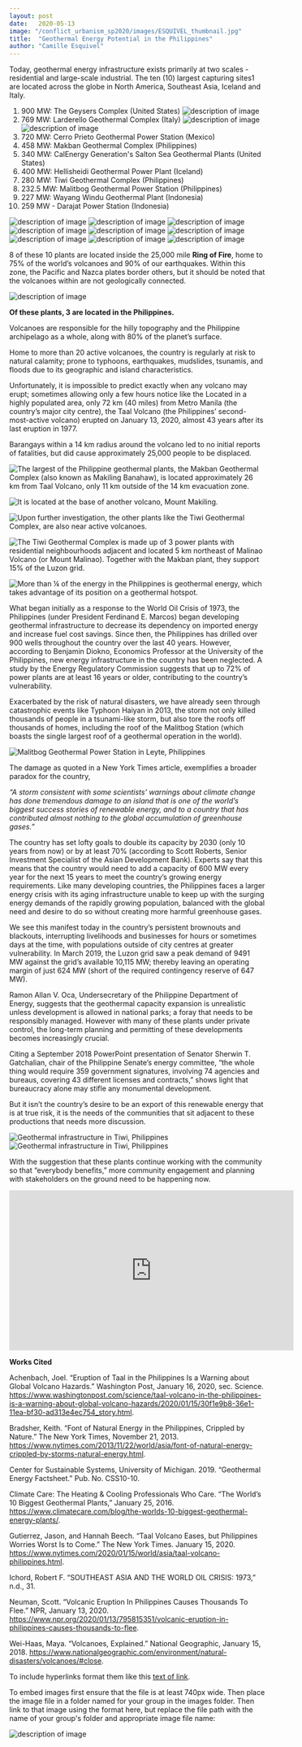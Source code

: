```yaml
---
layout: post
date:   2020-05-13
image: "/conflict_urbanism_sp2020/images/ESQUIVEL_thumbnail.jpg"
title:  "Geothermal Energy Potential in the Philippines"
author: "Camille Esquivel"
---
```

Today, geothermal energy infrastructure exists primarily at two scales - residential and large-scale industrial. The ten (10) largest capturing sites1 are located across the globe in North America, Southeast Asia, Iceland and Italy.

1. 900 MW: The Geysers Complex (United States)
![description of image](/conflict_urbanism_sp2020/images/ESQUIVEL_GEYSERS.jpg)
1. 769 MW: Larderello Geothermal Complex (Italy)
![description of image](/conflict_urbanism_sp2020/images/ESQUIVEL_CERROPRIETO.jpg)
![description of image](/conflict_urbanism_sp2020/images/ESQUIVEL_CERROPRIETO2.jpg)
1. 720 MW: Cerro Prieto Geothermal Power Station (Mexico)
1. 458 MW: Makban Geothermal Complex (Philippines)
1. 340 MW: CalEnergy Generation's Salton Sea Geothermal Plants (United States)
1. 400 MW: Hellisheidi Geothermal Power Plant (Iceland)
1. 280 MW: Tiwi Geothermal Complex (Philippines)
1. 232.5 MW: Malitbog Geothermal Power Station (Philippines)
1. 227 MW: Wayang Windu Geothermal Plant (Indonesia)
1. 259 MW - Darajat Power Station (Indonesia)


![description of image](/conflict_urbanism_sp2020/images/sample_image.png)
![description of image](/conflict_urbanism_sp2020/images/sample_image.png)
![description of image](/conflict_urbanism_sp2020/images/sample_image.png)
![description of image](/conflict_urbanism_sp2020/images/sample_image.png)
![description of image](/conflict_urbanism_sp2020/images/sample_image.png)
![description of image](/conflict_urbanism_sp2020/images/sample_image.png)
![description of image](/conflict_urbanism_sp2020/images/sample_image.png)
![description of image](/conflict_urbanism_sp2020/images/sample_image.png)
![description of image](/conflict_urbanism_sp2020/images/sample_image.png)

8 of these 10 plants are located inside the 25,000 mile **Ring of Fire**, home to 75% of the world’s volcanoes and 90% of our earthquakes.
Within this zone, the Pacific and Nazca plates border others, but it should be noted that the volcanoes within are not geologically connected.

![description of image](/conflict_urbanism_sp2020/images/sample_image.png)

**Of these plants, 3 are located in the Philippines.**

Volcanoes are responsible for the hilly topography and the Philippine archipelago as a whole, along with 80% of the planet’s surface.


Home to more than 20 active volcanoes, the country is regularly at risk to natural calamity; prone to typhoons, earthquakes, mudslides, tsunamis, and floods due to its geographic and island characteristics.


Unfortunately, it is impossible to predict exactly when any volcano may erupt; sometimes allowing only a few hours notice like the Located in a highly populated area, only 72 km (40 miles) from Metro Manila (the country’s major city centre), the Taal Volcano (the Philippines’ second-most-active volcano) erupted on January 13, 2020, almost 43 years after its last eruption in 1977.


Barangays within a 14 km radius around the volcano led to no initial reports of fatalities, but did cause approximately 25,000 people to be displaced.


![The largest of the Philippine geothermal plants, the Makban Geothermal Complex (also known as Makiling Banahaw), is located approximately 26 km from Taal Volcano, only 11 km outside of the 14 km evacuation zone.](/conflict_urbanism_sp2020/images/makiling2.PNG)

![It is located at the base of another volcano, Mount Makiling.](/conflict_urbanism_sp2020/images/makiling3-edit.png)

![Upon further investigation, the other plants like the Tiwi Geothermal Complex, are also near active volcanoes.](/conflict_urbanism_sp2020/images/sample_image.png)

![The Tiwi Geothermal Complex is made up of 3 power plants with residential neighbourhoods adjacent and located 5 km northeast of Malinao Volcano (or Mount Malinao). Together with the Makban plant, they support 15% of the Luzon grid.](/conflict_urbanism_sp2020/images/sample_image.png)

![More than ¼ of the energy in the Philippines is geothermal energy, which takes advantage of its position on a geothermal hotspot.](/conflict_urbanism_sp2020/images/sample_image.png)


What began initially as a response to the World Oil Crisis of 1973, the Philippines (under President Ferdinand E. Marcos) began developing geothermal infrastructure to decrease its dependency on imported energy and increase fuel cost savings. Since then, the Philippines has drilled over 900 wells throughout the country over the last 40 years. However, according to Benjamin Diokno, Economics Professor at the University of the Philippines, new energy infrastructure in the country has been neglected. A study by the Energy Regulatory Commission suggests that up to 72% of power plants are at least 16 years or older, contributing to the country’s vulnerability.


Exacerbated by the risk of natural disasters, we have already seen through catastrophic events like Typhoon Haiyan in 2013, the storm not only killed thousands of people in a tsunami-like storm, but also tore the roofs off thousands of homes, including the roof of the Malitbog Station (which boasts the single largest roof of a geothermal operation in the world).


![Malitbog Geothermal Power Station in Leyte, Philippines](/conflict_urbanism_sp2020/images/sample_image.png)


The damage as quoted in a New York Times article, exemplifies a broader paradox for the country,

*“A storm consistent with some scientists’ warnings about climate change has done tremendous damage to an island that is one of the world’s biggest success stories of renewable energy, and to a country that has contributed almost nothing to the global accumulation of greenhouse gases.”*


The country has set lofty goals to double its capacity by 2030 (only 10 years from now) or by at least 70% (according to Scott Roberts, Senior Investment Specialist of the Asian Development Bank). Experts say that this means that the country would need to add a capacity of 600 MW every year for the next 15 years to meet the country’s growing energy requirements. Like many developing countries, the Philippines faces a larger energy crisis with its aging infrastructure unable to keep up with the surging energy demands of the rapidly growing population, balanced with the global need and desire to do so without creating more harmful greenhouse gases.


We see this manifest today in the country’s persistent brownouts and blackouts, interrupting livelihoods and businesses for hours or sometimes days at the time, with populations outside of city centres at greater vulnerability. In March 2019, the Luzon grid saw a peak demand of 9491 MW against the grid’s available 10,115 MW; thereby leaving an operating margin of just 624 MW (short of the required contingency reserve of 647 MW).


Ramon Allan V. Oca, Undersecretary of the Philippine Department of Energy, suggests that the geothermal capacity expansion is unrealistic unless development is allowed in national parks; a foray that needs to be responsibly managed. However with many of these plants under private control, the long-term planning and permitting of these developments becomes increasingly crucial.


Citing a September 2018 PowerPoint presentation of Senator Sherwin T. Gatchalian, chair of the Philippine Senate’s energy committee, “the whole thing would require 359 government signatures, involving 74 agencies and bureaus, covering 43 different licenses and contracts,” shows light that bureaucracy alone may stifle any monumental development.


But it isn’t the country’s desire to be an export of this renewable energy that is at true risk, it is the needs of the communities that sit adjacent to these productions that needs more discussion.

![Geothermal infrastructure in Tiwi, Philippines](/conflict_urbanism_sp2020/images/sample_image.png)
![Geothermal infrastructure in Tiwi, Philippines](/conflict_urbanism_sp2020/images/sample_image.png)


With the suggestion that these plants continue working with the community so that “everybody benefits,” more community engagement and planning with stakeholders on the ground need to be happening now.

<iframe width="560" height="315" src="https://www.youtube.com/embed/dpAhSbj9sFc" frameborder="0" allow="accelerometer; autoplay; encrypted-media; gyroscope; picture-in-picture" allowfullscreen></iframe>


**Works Cited**


Achenbach, Joel. “Eruption of Taal in the Philippines Is a Warning about Global Volcano Hazards.” Washington Post, January 16, 2020, sec. Science. https://www.washingtonpost.com/science/taal-volcano-in-the-philippines-is-a-warning-about-global-volcano-hazards/2020/01/15/30f1e9b8-36e1-11ea-bf30-ad313e4ec754_story.html.

Bradsher, Keith. “Font of Natural Energy in the Philippines, Crippled by Nature.” The New York Times, November 21, 2013. https://www.nytimes.com/2013/11/22/world/asia/font-of-natural-energy-crippled-by-storms-natural-energy.html.

Center for Sustainable Systems, University of Michigan. 2019. “Geothermal Energy Factsheet.” Pub. No. CSS10-10.

Climate Care: The Heating & Cooling Professionals Who Care. “The World’s 10 Biggest Geothermal Plants,” January 25, 2016. https://www.climatecare.com/blog/the-worlds-10-biggest-geothermal-energy-plants/.

Gutierrez, Jason, and Hannah Beech. “Taal Volcano Eases, but Philippines Worries Worst Is to Come.” The New York Times. January 15, 2020. https://www.nytimes.com/2020/01/15/world/asia/taal-volcano-philippines.html.

Ichord, Robert F. “SOUTHEAST ASIA AND THE WORLD OIL CRISIS: 1973,” n.d., 31.

Neuman, Scott. “Volcanic Eruption In Philippines Causes Thousands To Flee.” NPR, January 13, 2020. https://www.npr.org/2020/01/13/795815351/volcanic-eruption-in-philippines-causes-thousands-to-flee.

Wei-Haas, Maya. “Volcanoes, Explained.” National Geographic, January 15, 2018. https://www.nationalgeographic.com/environment/natural-disasters/volcanoes/#close.

To include hyperlinks format them like this [text of link](http://c4sr.columbia.edu/).

To embed images first ensure that the file is at least 740px wide. Then place the image file in a folder named for your group in the images folder. Then link to that image using the format here, but replace the file path with the name of your group's folder and appropriate image file name:

![description of image](/conflict_urbanism_sp2020/images/sample_image.png)
